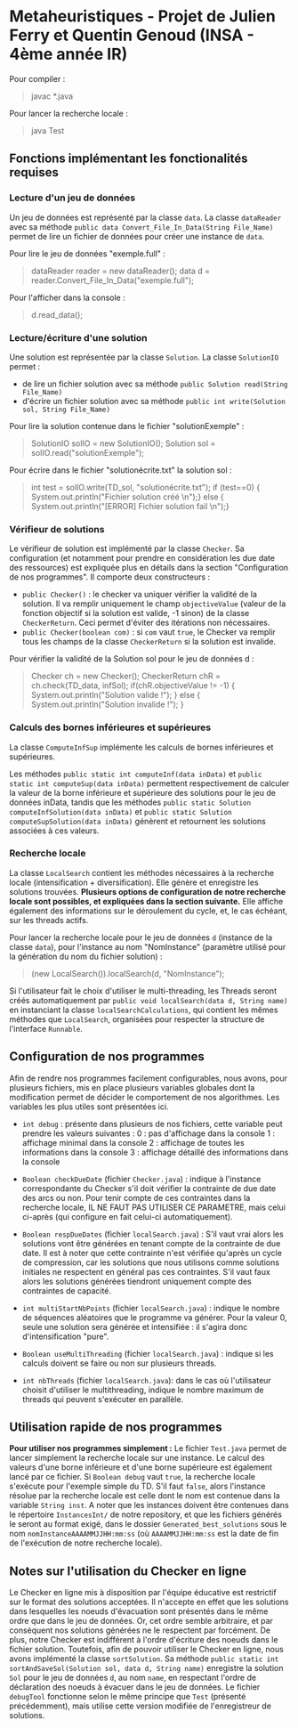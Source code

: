 # Metaheuristiques - Projet de Julien Ferry et Quentin Genoud (INSA - 4ème année IR)

Pour compiler : 
>javac *.java

Pour lancer la recherche locale : 
>java Test

## Fonctions implémentant les fonctionalités requises

### Lecture d'un jeu de données
Un jeu de données est représenté par la classe `data`.
La classe `dataReader` avec sa méthode `public data Convert_File_In_Data(String File_Name)` permet de lire un fichier de données pour créer une instance de `data`.

Pour lire le jeu de données "exemple.full" :
> dataReader reader = new dataReader();
> data d = reader.Convert_File_In_Data("exemple.full");

Pour l'afficher dans la console :
> d.read_data();

### Lecture/écriture d'une solution
Une solution est représentée par la classe `Solution`.
La classe `SolutionIO` permet :
- de lire un fichier solution avec sa méthode `public Solution read(String File_Name)`
- d'écrire un fichier solution avec sa méthode `public int write(Solution sol, String File_Name)`

Pour lire la solution contenue dans le fichier "solutionExemple" :
> SolutionIO solIO = new SolutionIO();
> Solution sol = solIO.read("solutionExemple");

Pour écrire dans le fichier "solutionécrite.txt" la solution sol :
>int test = solIO.write(TD_sol, "solutionécrite.txt");
        if (test==0) { System.out.println("Fichier solution créé \n");}
        else { System.out.println("[ERROR] Fichier solution fail \n");}

### Vérifieur de solutions
Le vérifieur de solution est implémenté par la classe `Checker`. Sa configuration (et notamment pour prendre en considération les due date des ressources) est expliquée plus en détails dans la section "Configuration de nos programmes".
Il comporte deux constructeurs : 
- `public Checker()` : le checker va uniquer vérifier la validité de la solution. Il va remplir uniquement le champ `objectiveValue` (valeur de la fonction objectif si la solution est valide, -1 sinon) de la classe `CheckerReturn`. Ceci permet d'éviter des itérations non nécessaires.
-  `public Checker(boolean com)` : si `com` vaut `true`, le Checker va remplir tous les champs de la classe `CheckerReturn` si la solution est invalide.

Pour vérifier la validité de la Solution sol pour le jeu de données d :
> Checker ch = new Checker();
> CheckerReturn chR = ch.check(TD_data, infSol);
> if(chR.objectiveValue != -1) { System.out.println("Solution valide !"); }
> else { System.out.println("Solution invalide !"); }

### Calculs des bornes inférieures et supérieures
La classe `ComputeInfSup` implémente les calculs de bornes inférieures et supérieures.

Les méthodes `public static int computeInf(data inData)` et `public static int computeSup(data inData)` permettent respectivement de calculer la valeur de la borne inférieure et supérieure des solutions pour le jeu de données inData, tandis que les méthodes `public static Solution computeInfSolution(data inData)` et `public static Solution computeSupSolution(data inData)` génèrent et retournent les solutions associées à ces valeurs.

### Recherche locale
La classe `LocalSearch` contient les méthodes nécessaires à la recherche locale (intensification + diversification). Elle génère et enregistre les solutions trouvées. **Plusieurs options de configuration de notre recherche locale sont possibles, et expliquées dans la section suivante.** Elle affiche également des informations sur le déroulement du cycle, et, le cas échéant, sur les threads actifs.

Pour lancer la recherche locale pour le jeu de données `d` (instance de la classe `data`), pour l'instance au nom "NomInstance" (paramètre utilisé pour la génération du nom du fichier solution) :
> (new LocalSearch()).localSearch(d, "NomInstance");

Si l'utilisateur fait le choix d'utiliser le multi-threading, les Threads seront créés automatiquement par `public void localSearch(data d, String name)` en instanciant la classe `localSearchCalculations`, qui contient les mêmes méthodes que `LocalSearch`, organisées pour respecter la structure de l'interface `Runnable`.

## Configuration de nos programmes
Afin de rendre nos programmes facilement configurables, nous avons, pour plusieurs fichiers, mis en place plusieurs variables globales dont la modification permet de décider le comportement de nos algorithmes. Les variables les plus utiles sont présentées ici.

* `int debug` : présente dans plusieurs de nos fichiers, cette variable peut prendre les valeurs suivantes :
0 : pas d'affichage dans la console
1 : affichage minimal dans la console
2 : affichage de toutes les informations dans la console
3 : affichage détaillé des informations dans la console

* `Boolean checkDueDate` (fichier `Checker.java`) : indique à l'instance correspondante du Checker s'il doit vérifier la contrainte de due date des arcs ou non. Pour tenir compte de ces contraintes dans la recherche locale, IL NE FAUT PAS UTILISER CE PARAMETRE, mais celui ci-après (qui configure en fait celui-ci automatiquement).

* `Boolean respDueDates` (fichier `localSearch.java`) : S'il vaut vrai alors les solutions vont être générées en tenant compte de la contrainte de due date. Il est à noter que cette contrainte n'est vérifiée qu'après un cycle de compression, car les solutions que nous utilisons comme solutions initiales ne respectent en général pas ces contraintes. S'il vaut faux alors les solutions générées tiendront uniquement compte des contraintes de capacité.

* `int multiStartNbPoints` (fichier `localSearch.java`) : indique le nombre de séquences aléatoires que le programme va générer. Pour la valeur 0, seule une solution sera générée et intensifiée : il s'agira donc d'intensification "pure".

* `Boolean useMultiThreading` (fichier `localSearch.java`) : indique si les calculs doivent se faire ou non sur plusieurs threads.

* `int nbThreads` (fichier `localSearch.java`): dans le cas où l'utilisateur choisit d'utiliser le multithreading, indique le nombre maximum de threads qui peuvent s'exécuter en parallèle.

## Utilisation rapide de nos programmes
**Pour utiliser nos programmes simplement :**
Le fichier `Test.java` permet de lancer simplement la recherche locale sur une instance. Le calcul des valeurs d'une borne inférieure et d'une borne supérieure est également lancé par ce fichier.  Si `Boolean debug` vaut `true`, la recherche locale s'exécute pour l'exemple simple du TD. S'il faut `false`, alors l'instance résolue par la recherche locale est celle dont le nom est contenue dans la variable `String inst`. A noter que les instances doivent être contenues dans le répertoire `InstancesInt/` de notre repository, et que les fichiers générés le seront au format exigé, dans le dossier `Generated_best_solutions` sous le nom `nomInstanceAAAAMMJJHH:mm:ss` (où `AAAAMMJJHH:mm:ss` est la date de fin de l'exécution de notre recherche locale).

## Notes sur l'utilisation du Checker en ligne

Le Checker en ligne mis à disposition par l'équipe éducative est restrictif sur le format des solutions acceptées. Il n'accepte en effet que les solutions dans lesquelles les noeuds d'évacuation sont présentés dans le même ordre que dans le jeu de données. Or, cet ordre semble arbitraire, et par conséquent nos solutions générées ne le respectent par forcément. De plus, notre Checker est indifférent à l'ordre d'écriture des noeuds dans le fichier solution.
Toutefois, afin de pouvoir utiliser le Checker en ligne, nous avons implémenté la classe `sortSolution`.
Sa méthode `public static int sortAndSaveSol(Solution sol, data d, String name)` enregistre la solution `Sol` pour le jeu de données `d`, au nom `name`, en respectant l'ordre de déclaration des noeuds à évacuer dans le jeu de données.
Le fichier `debugTool` fonctionne selon le même principe que `Test` (présenté précédemment), mais utilise cette version modifiée de l'enregistreur de solutions.
